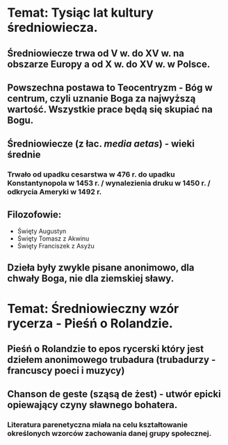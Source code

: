 # Temat: Tysiąc lat kultury średniowiecza.
## Średniowiecze trwa od V w. do XV w. na obszarze Europy a od X w. do XV w. w Polsce.
## Powszechna postawa to Teocentryzm - Bóg w centrum, czyli  uznanie Boga za najwyższą wartość. Wszystkie prace będą się skupiać na Bogu.
## Średniowiecze (z łac. *media aetas*) - wieki średnie
### Trwało od upadku cesarstwa w 476 r. do upadku Konstantynopola w 1453 r. / wynalezienia druku w 1450 r. / odkrycia Ameryki w 1492 r.
## Filozofowie:
- Święty Augustyn
- Święty Tomasz z Akwinu
- Święty Franciszek z Asyżu
## Dzieła były zwykle pisane anonimowo, dla chwały Boga, nie dla ziemskiej sławy.
# Temat: Średniowieczny wzór rycerza - Pieśń o Rolandzie.
## Pieśń o Rolandzie to epos rycerski który jest dziełem anonimowego trubadura (trubadurzy - francuscy poeci i muzycy)
## Chanson de geste (sząsą de żest) - utwór epicki opiewający czyny sławnego bohatera.
### Literatura parenetyczna miała na celu kształtowanie określonych wzorców zachowania danej grupy społecznej.
